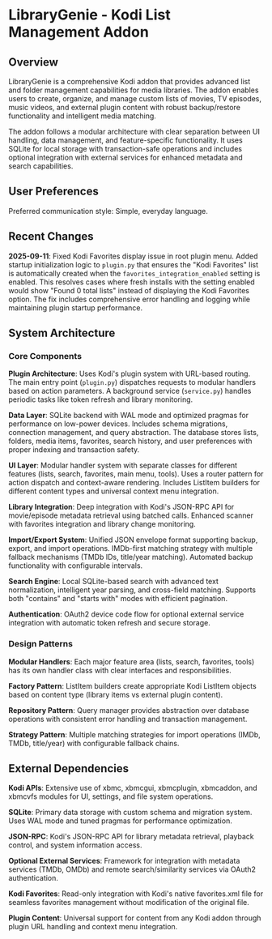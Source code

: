 # LibraryGenie - Kodi List Management Addon

## Overview

LibraryGenie is a comprehensive Kodi addon that provides advanced list and folder management capabilities for media libraries. The addon enables users to create, organize, and manage custom lists of movies, TV episodes, music videos, and external plugin content with robust backup/restore functionality and intelligent media matching.

The addon follows a modular architecture with clear separation between UI handling, data management, and feature-specific functionality. It uses SQLite for local storage with transaction-safe operations and includes optional integration with external services for enhanced metadata and search capabilities.

## User Preferences

Preferred communication style: Simple, everyday language.

## Recent Changes

**2025-09-11**: Fixed Kodi Favorites display issue in root plugin menu. Added startup initialization logic to `plugin.py` that ensures the "Kodi Favorites" list is automatically created when the `favorites_integration_enabled` setting is enabled. This resolves cases where fresh installs with the setting enabled would show "Found 0 total lists" instead of displaying the Kodi Favorites option. The fix includes comprehensive error handling and logging while maintaining plugin startup performance.

## System Architecture

### Core Components

**Plugin Architecture**: Uses Kodi's plugin system with URL-based routing. The main entry point (`plugin.py`) dispatches requests to modular handlers based on action parameters. A background service (`service.py`) handles periodic tasks like token refresh and library monitoring.

**Data Layer**: SQLite backend with WAL mode and optimized pragmas for performance on low-power devices. Includes schema migrations, connection management, and query abstraction. The database stores lists, folders, media items, favorites, search history, and user preferences with proper indexing and transaction safety.

**UI Layer**: Modular handler system with separate classes for different features (lists, search, favorites, main menu, tools). Uses a router pattern for action dispatch and context-aware rendering. Includes ListItem builders for different content types and universal context menu integration.

**Library Integration**: Deep integration with Kodi's JSON-RPC API for movie/episode metadata retrieval using batched calls. Enhanced scanner with favorites integration and library change monitoring.

**Import/Export System**: Unified JSON envelope format supporting backup, export, and import operations. IMDb-first matching strategy with multiple fallback mechanisms (TMDb IDs, title/year matching). Automated backup functionality with configurable intervals.

**Search Engine**: Local SQLite-based search with advanced text normalization, intelligent year parsing, and cross-field matching. Supports both "contains" and "starts with" modes with efficient pagination.

**Authentication**: OAuth2 device code flow for optional external service integration with automatic token refresh and secure storage.

### Design Patterns

**Modular Handlers**: Each major feature area (lists, search, favorites, tools) has its own handler class with clear interfaces and responsibilities.

**Factory Pattern**: ListItem builders create appropriate Kodi ListItem objects based on content type (library items vs external plugin content).

**Repository Pattern**: Query manager provides abstraction over database operations with consistent error handling and transaction management.

**Strategy Pattern**: Multiple matching strategies for import operations (IMDb, TMDb, title/year) with configurable fallback chains.

## External Dependencies

**Kodi APIs**: Extensive use of xbmc, xbmcgui, xbmcplugin, xbmcaddon, and xbmcvfs modules for UI, settings, and file system operations.

**SQLite**: Primary data storage with custom schema and migration system. Uses WAL mode and tuned pragmas for performance optimization.

**JSON-RPC**: Kodi's JSON-RPC API for library metadata retrieval, playback control, and system information access.

**Optional External Services**: Framework for integration with metadata services (TMDb, OMDb) and remote search/similarity services via OAuth2 authentication.

**Kodi Favorites**: Read-only integration with Kodi's native favorites.xml file for seamless favorites management without modification of the original file.

**Plugin Content**: Universal support for content from any Kodi addon through plugin URL handling and context menu integration.